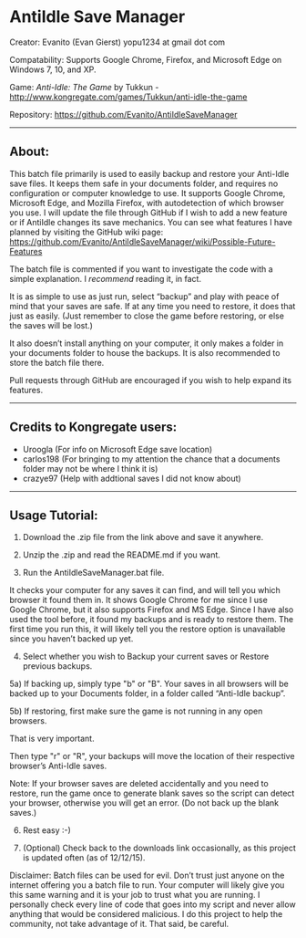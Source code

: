 # AntiIdle Save Manager

Creator: Evanito (Evan Gierst) yopu1234 at gmail dot com

Compatability: Supports Google Chrome, Firefox, and Microsoft Edge on Windows 7, 10, and XP.

Game: *Anti-Idle: The Game* by Tukkun - http://www.kongregate.com/games/Tukkun/anti-idle-the-game

Repository: https://github.com/Evanito/AntiIdleSaveManager

------

## About:
This batch file primarily is used to easily backup and restore your Anti-Idle save files. It keeps them safe in your documents folder, and requires no configuration or computer knowledge to use. It supports Google Chrome, Microsoft Edge, and Mozilla Firefox, with autodetection of which browser you use.
I will update the file through GitHub if I wish to add a new feature or if AntiIdle changes its save mechanics.
You can see what features I have planned by visiting the GitHub wiki page: https://github.com/Evanito/AntiIdleSaveManager/wiki/Possible-Future-Features

The batch file is commented if you want to investigate the code with a simple explanation. I *recommend* reading it, in fact.

It is as simple to use as just run, select “backup” and play with peace of mind that your saves are safe. 
If at any time you need to restore, it does that just as easily. (Just remember to close the game before restoring, or else the saves will be lost.)

It also doesn’t install anything on your computer, it only makes a folder in your documents folder to house the backups. 
It is also recommended to store the batch file there.

Pull requests through GitHub are encouraged if you wish to help expand its features.

-------

## Credits to Kongregate users:
* Uroogla (For info on Microsoft Edge save location)
* carlos198 (For bringing to my attention the chance that a documents folder may not be where I think it is)
* crazye97 (Help with addtional saves I did not know about)

-------

## Usage Tutorial:

1) Download the .zip file from the link above and save it anywhere.

2) Unzip the .zip and read the README.md if you want.

3) Run the AntiIdleSaveManager.bat file.

It checks your computer for any saves it can find, and will tell you which browser it found them in. It shows Google Chrome for me since I use Google Chrome, but it also supports Firefox and MS Edge. Since I have also used the tool before, it found my backups and is ready to restore them.
The first time you run this, it will likely tell you the restore option is unavailable since you haven’t backed up yet.

4) Select whether you wish to Backup your current saves or Restore previous backups.

5a) If backing up, simply type "b" or "B". Your saves in all browsers will be backed up to your Documents folder, in a folder called “Anti-Idle backup”.

5b) If restoring, first make sure the game is not running in any open browsers.

That is very important.

Then type "r" or "R", your backups will move the location of their respective browser’s Anti-Idle saves.

Note: If your browser saves are deleted accidentally and you need to restore, run the game once to generate blank saves so the script can detect your browser, otherwise you will get an error. (Do not back up the blank saves.)

6) Rest easy :-)

7) (Optional) Check back to the downloads link occasionally, as this project is updated often (as of 12/12/15).

Disclaimer: Batch files can be used for evil. Don’t trust just anyone on the internet offering you a batch file to run. Your computer will likely give you this same warning and it is your job to trust what you are running. I personally check every line of code that goes into my script and never allow anything that would be considered malicious. I do this project to help the community, not take advantage of it. That said, be careful.
